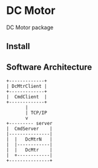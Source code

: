 # DC Motor

DC Motor package

## Install



## Software Architecture

``` text
+-------------+
| DcMtrClient |
+-------------+
|  CmdClient  |
+-------------+
       |
       | TCP/IP
       v
+--------- server
|  CmdServer    |
|---------------|
|  |   DcMtrN   |
|  |------------|
|  |   DcMtr    |
|  +------------|
+---------------+
```
